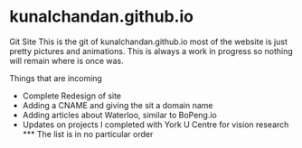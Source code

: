 # kunalchandan.github.io
Git Site
This is the git of kunalchandan.github.io most of the website is just pretty pictures and animations. This is always a work in progress so nothing will remain where is once was.

Things that are incoming
 - Complete Redesign of site
 - Adding a CNAME and giving the sit a domain name
 - Adding articles about Waterloo, similar to BoPeng.io
 - Updates on projects I completed with York U Centre for vision research
 *** The list is in no particular order
 
 
